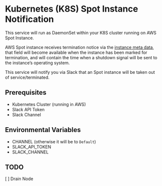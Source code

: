 # Kubernetes (K8S) Spot Instance Notification

This service will run as DaemonSet within your K8S cluster running on AWS Spot Instance.

AWS Spot instance receives termination notice via the [instance meta data](https://aws.amazon.com/blogs/aws/new-ec2-spot-instance-termination-notices/), that field will become available when the instance has been marked for termination, and will contain the time when a shutdown signal will be sent to the instance’s operating system.

This service will notify you via Slack that an Spot instance will be taken out of service/terminated.

## Prerequisites
 - Kubernetes Cluster (running in AWS)
 - Slack API Token
 - Slack Channel

## Environmental Variables
 - CHANNEL (otherwise it will be to `Default`)
 - SLACK_API_TOKEN
 - SLACK_CHANNEL

## TODO
 [ ] Drain Node
